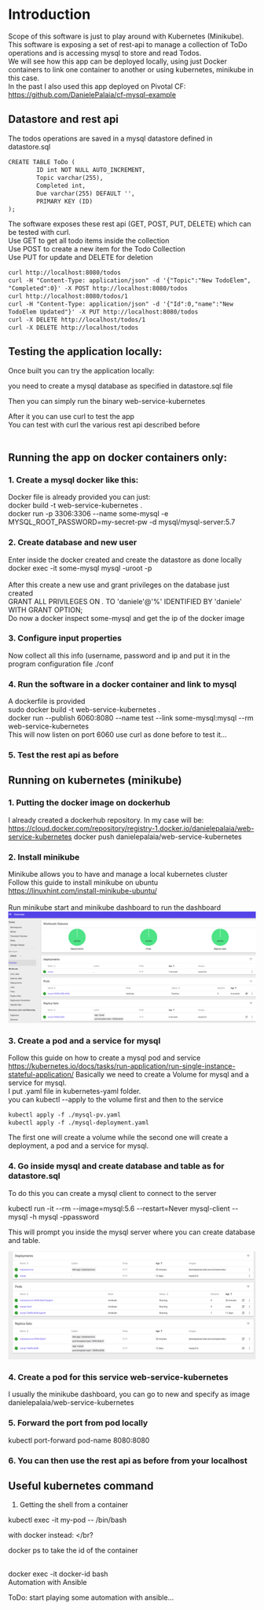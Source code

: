 # Introduction

Scope of this software is just to play around with Kubernetes (Minikube). </br>
This software is exposing a set of rest-api to manage a collection of ToDo operations and is accessing mysql to store and read Todos. </br>
We will see how this app can be deployed locally, using just Docker containers to link one container to another or using kubernetes, minikube in this case. </br>
In the past I also used this app deployed on Pivotal CF: </br>
https://github.com/DanielePalaia/cf-mysql-example </br>

## Datastore and rest api

The todos operations are saved in a mysql datastore defined in datastore.sql

```
CREATE TABLE ToDo (
	    ID int NOT NULL AUTO_INCREMENT,
	    Topic varchar(255),
	    Completed int,
	    Due varchar(255) DEFAULT '',
	    PRIMARY KEY (ID)
);
```

The software exposes these rest api (GET, POST, PUT, DELETE) which can be tested with curl.</br>
Use GET to get all todo items inside the collection </br>
Use POST to create a new item for the Todo Collection </br>
Use PUT for update and DELETE for deletion </br>

```
curl http://localhost:8080/todos
curl -H "Content-Type: application/json" -d '{"Topic":"New TodoElem", "Completed":0}' -X POST http://localhost:8080/todos
curl http://localhost:8080/todos/1
curl -H "Content-Type: application/json" -d '{"Id":0,"name":"New TodoElem Updated"}' -X PUT http://localhost:8080/todos
curl -X DELETE http://localhost/todos/1
curl -X DELETE http://localhost/todos
```

## Testing the application locally:
Once built you can try the application locally: </br>

you need to create a mysql database as specified in datastore.sql file</br>

Then you can simply run the binary web-service-kubernetes

After it you can use curl to test the app </br>
You can test with curl the various rest api described before</br></br>

 
## Running the app on docker containers only:
### 1. Create a mysql docker like this: </br>
Docker file is already provided you can just: </br>
docker build -t web-service-kubernetes . </br>
docker run -p 3306:3306 --name some-mysql -e MYSQL_ROOT_PASSWORD=my-secret-pw -d mysql/mysql-server:5.7 </br>
### 2. Create database and new user
Enter inside the docker created and create the datastore as done locally </br>
docker exec -it some-mysql mysql -uroot -p</br>
</br>
After this create a new use and grant privileges on the database just created </br>
GRANT ALL PRIVILEGES ON *.* TO 'daniele'@'%' IDENTIFIED BY 'daniele' WITH GRANT OPTION; </br>
Do now a docker inspect some-mysql and get the ip of the docker image 
### 3. Configure input properties 
Now collect all this info (username, password and ip and put it in the program configuration file ./conf
### 4. Run the software in a docker container and link to mysql
A dockerfile is provided</br>
sudo  docker build -t web-service-kubernetes .</br>
docker run --publish 6060:8080 --name test --link some-mysql:mysql --rm web-service-kubernetes </br>
This will now listen on port 6060 use curl as done before to test it...</br>
### 5. Test the rest api as before

 
## Running on kubernetes (minikube)

### 1. Putting the docker image on dockerhub
I already created a dockerhub repository. In my case will be:</br>
https://cloud.docker.com/repository/registry-1.docker.io/danielepalaia/web-service-kubernetes
docker push danielepalaia/web-service-kubernetes</br>

### 2. Install minikube
Minikube allows you to have and manage a local kubernetes cluster </br>
Follow this guide to install minikube on ubuntu </br>
https://linuxhint.com/install-minikube-ubuntu/</br>
</br>
Run minikube start and minikube dashboard to run the dashboard </br>
 ![Screenshot](./images/image2.png)

### 3. Create a pod and a service for mysql
Follow this guide on how to create a mysql pod and service</br>
https://kubernetes.io/docs/tasks/run-application/run-single-instance-stateful-application/
Basically we need to create a Volume for mysql and a service for mysql. </br>
I put .yaml file in kubernetes-yaml folder. </br>
you can kubectl --apply to the volume first and then to the service </br>

```
kubectl apply -f ./mysql-pv.yaml
kubectl apply -f ./mysql-deployment.yaml
```

The first one will create a volume while the second one will create a deployment, a pod and a service for mysql.

### 4. Go inside mysql and create database and table as for datastore.sql
To do this you can create a mysql client to connect to the server </br>

kubectl run -it --rm --image=mysql:5.6 --restart=Never mysql-client -- mysql -h mysql -ppassword

This will prompt you inside the mysql server where you can create database and table.

 ![Screenshot](./images/image1.png)

### 4. Create a pod for this service web-service-kubernetes
I usually the minikube dashboard, you can go to new and specify as image danielepalaia/web-service-kubernetes

### 5. Forward the port from pod locally
kubectl port-forward pod-name 8080:8080

### 6. You can then use the rest api as before from your localhost

## Useful kubernetes command

1) Getting the shell from a container </br>

kubectl exec -it my-pod -- /bin/bash </br>

with docker instead: </br?

docker ps to take the id of the container

</br>
docker exec -it docker-id bash
</br></br?

## Automation with Ansible
ToDo: start playing some automation with ansible...



 
 
